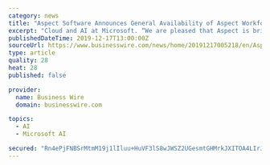 ```yaml
---
category: news
title: "Aspect Software Announces General Availability of Aspect Workforce Management Solution Powered by Microsoft Azure"
excerpt: "Cloud and AI at Microsoft. “We are pleased that Aspect is bringing their workforce management solution to Microsoft Azure. We look forward to working with them to bring the solution to our joint customers going forward.” Major enhancements in WFM Cloud ..."
publishedDateTime: 2019-12-17T13:00:00Z
sourceUrl: https://www.businesswire.com/news/home/20191217005218/en/Aspect-Software-Announces-General-Availability-Aspect-Workforce
type: article
quality: 28
heat: 28
published: false

provider:
  name: Business Wire
  domain: businesswire.com

topics:
  - AI
  - Microsoft AI

secured: "Rn4ePjFNBSrMtmM19j1lIluu+HuVF3lS8wJWSZ2UGesmtGHMrkJXITOA4LIrJhcK+8c5MBfOiTG/09jK7deJDiDb/z3AAjn4HIxZYxB4enOhVJurODgwznHDVOebq4PdKHKllMllxE256nSDthgDnI/JgmAwCRjqD3z0GWcGuw87sX0PmNi/JPcuTcsWeWQcaGJ4smyCIUSv6d0uAZS0YBtINcjifGhHxN4n3OwIjDiPmYFfDvF6gHEU09knCxwU+oN7jnd0/bga3nuy4CGi2A==;MdQ++feyl8C7wXbzl8yD4A=="
---
```


